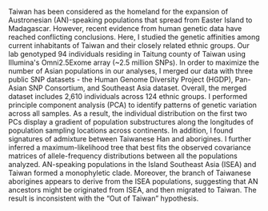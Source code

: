 Taiwan  has  been  considered  as  the  homeland  for  the  expansion  of  Austronesian (AN)-speaking populations that spread from Easter Island to Madagascar. However, recent evidence from human genetic data have reached conflicting conclusions. Here, I studied the genetic affinities among current inhabitants of Taiwan and their closely related ethnic groups. Our  lab  genotyped  94  individuals  residing  in  Taitung  county  of  Taiwan  using  Illumina's Omni2.5Exome  array  (~2.5  million  SNPs).  In  order  to  maximize  the  number  of  Asian populations in our analyses, I merged our data with three public SNP datasets - the Human Genome Diversity Project (HGDP), Pan-Asian SNP Consortium, and Southeast Asia dataset. Overall, the merged dataset includes 2,610 individuals across 124 ethnic groups. I performed principle  component  analysis  (PCA)  to  identify  patterns  of  genetic  variation  across  all samples. As a result, the individual distribution on the first two PCs display a gradient of population  substructures  along  the  longitudes  of  population  sampling  locations  across continents.  In  addition,  I  found  signatures  of  admixture  between  Taiwanese  Han  and aborigines. I further inferred a maximum-likelihood tree that best fits the observed covariance matrices of allele-frequency distributions between all the populations analyzed. AN-speaking populations in the Island Southeast Asia (ISEA) and Taiwan formed a monophyletic clade. Moreover, the branch of Taiwanese aborigines appears to derive from the ISEA populations, suggesting that AN ancestors might be originated from ISEA, and then migrated to Taiwan. The result is inconsistent with the “Out of Taiwan” hypothesis.

